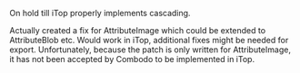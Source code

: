 On hold till iTop properly implements cascading. 

Actually created a fix for AttributeImage which could be extended to AttributeBlob etc.
Would work in iTop, additional fixes might be needed for export. Unfortunately, because the patch is only written for AttributeImage, it has not been accepted by Combodo to be implemented in iTop.



